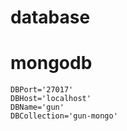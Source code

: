 # database

# mongodb
```
DBPort='27017'
DBHost='localhost'
DBName='gun'
DBCollection='gun-mongo'
```